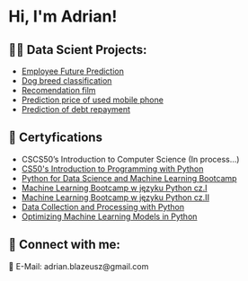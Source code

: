 <h1>Hi, I'm Adrian! <br/></h1>

<h2>👨‍💻 Data Scient Projects:</h2>

  - [Employee Future Prediction](https://github.com/adrianblazeusz/Machine-learning/tree/main/MY%20PROJECTS/Employee%20Future)
  - [Dog breed classification](https://github.com/adrianblazeusz/Machine-learning/blob/main/MY%20PROJECTS/Classification_of_dog_breeds%20.ipynb)
  - [Recomendation film](https://github.com/adrianblazeusz/Machine-learning/blob/main/MY%20PROJECTS/Mental_health_text_detection.ipynb)
  - [Prediction price of used mobile phone](https://github.com/adrianblazeusz/Machine-learning/blob/main/MY%20PROJECTS/Used_Mobile_Phone_Price_Prediction.ipynb)
  - [Prediction of debt repayment](https://github.com/adrianblazeusz/Machine-learning/blob/main/MY%20PROJECTS/Anticipation_of_debt_repayment.ipynb)

<h2>📜 Certyfications</h2>

- CSCS50’s Introduction to Computer Science (In process...)
- [CS50's Introduction to Programming with Python](https://user-images.githubusercontent.com/117313800/218189354-660ca3d8-28ae-423b-828f-bc16366515cd.png)
- [Python for Data Science and Machine Learning Bootcamp](https://user-images.githubusercontent.com/117313800/218189698-969286c1-15d1-4846-b814-28e572bcfa57.jpg)
- [Machine Learning Bootcamp w języku Python cz.I](https://user-images.githubusercontent.com/117313800/218189831-cb6c3bf1-23cd-4bec-9176-bfebea051ebc.jpg)
- [Machine Learning Bootcamp w języku Python cz.II](https://user-images.githubusercontent.com/117313800/218189965-cd5dcf1d-5256-41cb-8226-f0ec28645660.jpg)
- [Data Collection and Processing with Python](https://user-images.githubusercontent.com/117313800/218190788-7fcc00ab-8d36-4e58-bc9a-19e9c86ea2e9.png)
- [Optimizing Machine Learning Models in Python](https://user-images.githubusercontent.com/117313800/222764316-7df00fb1-54b2-45d5-9c93-87239c4fbce0.png)

<h2> 🤳 Connect with me:</h2>
📧 E-Mail: adrian.blazeusz@gmail.com


<!--
**adrianblazeusz/adrianblazeusz** is a ✨ _special_ ✨ repository because its `README.md` (this file) appears on your GitHub profile.
-->

